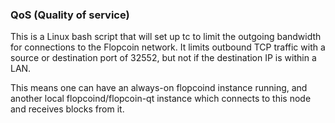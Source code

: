 ### QoS (Quality of service) ###

This is a Linux bash script that will set up tc to limit the outgoing bandwidth for connections to the Flopcoin network. It limits outbound TCP traffic with a source or destination port of 32552, but not if the destination IP is within a LAN.

This means one can have an always-on flopcoind instance running, and another local flopcoind/flopcoin-qt instance which connects to this node and receives blocks from it.
